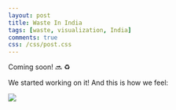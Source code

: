 ```yaml
---
layout: post
title: Waste In India
tags: [waste, visualization, India]
comments: true
css: /css/post.css
---
```


Coming soon!  :soon:  :recycle:  
  
We started working on it! And this is how we feel:  
  
![](http://i.giphy.com/DqSw5gyRQ5yPC.gif) 
